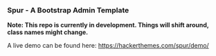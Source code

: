 ### Spur - A Bootstrap Admin Template

**Note: This repo is currently in development. Things will shift around, class names might change.**

A live demo can be found here: https://hackerthemes.com/spur/demo/
